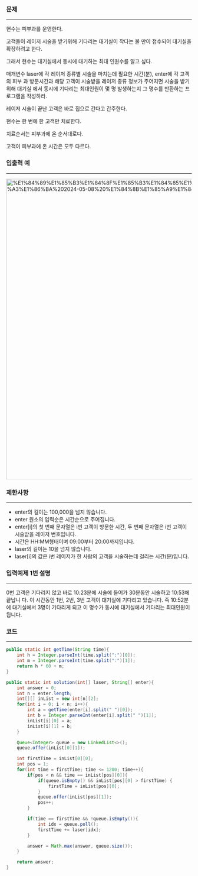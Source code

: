 ### 문제

---

현수는 피부과를 운영한다.

고객들이 레이저 시술을 받기위해 기다리는 대기실이 작다는 불 만이 접수되어 대기실을 확장하려고 한다.

그래서 현수는 대기실에서 동시에 대기하는 최대 인원수를 알고 싶다.

매개변수 laser에 각 레이저 종류별 시술을 마치는데 필요한 시간(분), enter에 각 고객의 피부 과 방문시간과 해당 고객이 시술받을 레이저 종류 정보가 주어지면 시술을 받기 위해 대기실 에서 동시에 기다리는 최대인원이 몇 명 발생하는지 그 명수를 반환하는 프로그램을 작성하라.

레이저 시술이 끝난 고객은 바로 집으로 간다고 간주한다.

현수는 한 번에 한 고객만 치료한다.

치료순서는 피부과에 온 순서대로다.

고객이 피부과에 온 시간은 모두 다르다.

### 입출력 예

---

<img width="813" alt="%E1%84%89%E1%85%B3%E1%84%8F%E1%85%B3%E1%84%85%E1%85%B5%E1%86%AB%E1%84%89%E1%85%A3%E1%86%BA%202024-05-08%20%E1%84%8B%E1%85%A9%E1%84%92%E1%85%AE%207 03 35" src="https://github.com/runtime-zer0/goorrrng/assets/147473025/f6d6fefd-4b3d-4f81-8582-459a31f2f40e">

### 제한사항

---

- enter의 길이는 100,000을 넘지 않습니다.
- enter 원소의 입력순은 시간순으로 주어집니다.
- enter[i]의 첫 번째 문자열은 i번 고객이 방문한 시간, 두 번째 문자열은 i번 고객이 시술받을 레이저 번호입니다.
- 시간은 HH:MM형태이며 09:00부터 20:00까지입니다.
- laser의 길이는 10을 넘지 않습니다.
- laser[i]의 값은 i번 레이저가 한 사람의 고객을 시술하는데 걸리는 시간(분)입니다.

### 입력예제 1번 설명

---

0번 고객은 기다리지 않고 바로 10:23분에 시술에 들어가 30분동안 시술하고 10:53에 끝납니 다. 이 시간동안 1번, 2번, 3번 고객이 대기실에 기다리고 있습니다. 즉 10:52분에 대기실에서 3명이 기다리게 되고 이 명수가 동시에 대기실에서 기다리는 최대인원이 됩니다.

### 코드

---

```java
public static int getTime(String time){
    int h = Integer.parseInt(time.split(":")[0]);
    int m = Integer.parseInt(time.split(":")[1]);
    return h * 60 + m;
}

public static int solution(int[] laser, String[] enter){
    int answer = 0;
    int n = enter.length;
    int[][] inList = new int[n][2];
    for(int i = 0; i < n; i++){
        int a = getTime(enter[i].split(" ")[0]);
        int b = Integer.parseInt(enter[i].split(" ")[1]);
        inList[i][0] = a;
        inList[i][1] = b;
    }

    Queue<Integer> queue = new LinkedList<>();
    queue.offer(inList[0][1]);

    int firstTime = inList[0][0];
    int pos = 1;
    for(int time = firstTime; time <= 1200; time++){
        if(pos < n && time == inList[pos][0]){
            if(queue.isEmpty() && inList[pos][0] > firstTime) {
                firstTime = inList[pos][0];
            }
            queue.offer(inList[pos][1]);
            pos++;
        }

        if(time == firstTime && !queue.isEmpty()){
            int idx = queue.poll();
            firstTime += laser[idx];
        }

        answer = Math.max(answer, queue.size());
    }

    return answer;
}
```